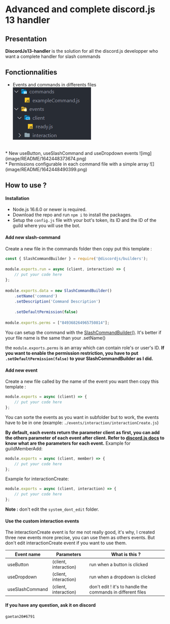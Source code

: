 # Advanced and complete discord.js 13 handler

## Presentation

**DiscordJs13-handler** is the solution for all the discord.js developper who want a complete handler for slash commands

## Fonctionnalities

* Events and commands in differents files
![img](image/README/1642448343843.png)
<br>
* New useButton, useSlashCommand and useDropdown events
![img](image/README/1642448373674.png)
<br>
* Permissions configurable in each command file with a simple array
![](image/README/1642448490399.png)

## How to use ?

#### Installation

* Node.js 16.6.0 or newer is required.
* Download the repo and run `npm i` to install the packages.
* Setup the `config.js` file with your bot's token, its ID and the ID of the guild where you will use the bot.

#### Add new slash-command

Create a new file in the commands folder then copy put this template :
```js
const { SlashCommandBuilder } = require('@discordjs/builders');

module.exports.run = async (client, interaction) => {
	// put your code here
};

module.exports.data = new SlashCommandBuilder()
    .setName('command')
	.setDescription('Command Description')

    .setDefaultPermission(false)

module.exports.perms = ["849368264965750814"];
```

You can setup the command with the [SlashCommandBuilder()](https://discordjs.guide/popular-topics/builders.html).
It's better if your file name is the same than your .setName()

the `module.exports.perms` is an array which can contain role's or user's ID.
**If you want to enable the permission restriction, you have to put `.setDefaultPermission(false)` to your SlashCommandBuilder as I did.**

#### Add new event

Create a new file called by the name of the event you want then copy this template :
```js
module.exports = async (client) => {
    // put your code here
};
```
You can sorte the events as you want in subfolder but to work, the events have to be in one (example: `./events/interaction/interactionCreate.js`)

**By default, each events return the parameter client as first, you can add the others parameter of each event after client. Refer to [discord.js docs](https://discord.js.org/#/docs/discord.js/stable/general/welcome) to know what are the parameters for each event.**
Example for guildMemberAdd:
```js
module.exports = async (client, member) => {
    // put your code here
};
```

Example for interactionCreate:
```js
module.exports = async (client, interaction) => {
    // put your code here
};
```

**Note :** don't edit the `system_dont_edit` folder.

#### Use the custom interaction events

The interactionCreate event is for me not really good, it's why, I created three new events more precise, you can use them as others events. But don't edit interactionCreate event if you want to use them.

| Event name        |         Parameters      | What is this ?    |
|-------------------|-------------------------|-------------------|
|     useButton     |  (client, interaction)  |  run when a button is clicked  |
|    useDropdown    |  (client, interaction)  |  run when a dropdown is clicked  |
|  useSlashCommand  |  (client, interaction)  |  don't edit ! it's to handle the commands in different files |

#### If you have any question, ask it on discord
`gaetan20#6791`